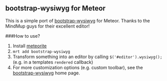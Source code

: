 ## bootstrap-wysiwyg for Meteor

This is a simple port of [bootstrap-wysiwyg](http://mindmup.github.io/bootstrap-wysiwyg/) for Meteor.  Thanks to the MindMup guys for their excellent editor!

###How to use?

1. Install [meteorite](https://github.com/oortcloud/meteorite)
2. `mrt add bootstrap-wysiwyg`
3. Transform something into an editor by calling `$('#editor').wysiwyg();` (e.g. in a templates `rendered` callback)
4. For more customization options (e.g. custom toolbar), see the [bootstrap-wysiwyg](http://mindmup.github.io/bootstrap-wysiwyg/) home page.
